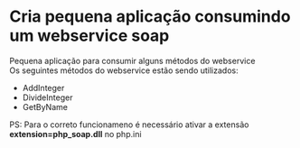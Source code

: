 # Cria pequena aplicação consumindo um webservice soap

Pequena aplicação para consumir alguns métodos do webservice <br>
Os seguintes métodos do webservice estão sendo utilizados:
- AddInteger
- DivideInteger
- GetByName

PS:
Para o correto funcionameno é necessário ativar a extensão **extension=php_soap.dll** no php.ini
